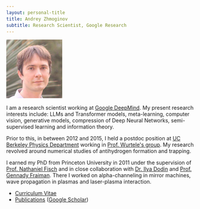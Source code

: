 ```yaml
---
layout: personal-title
title: Andrey Zhmoginov
subtitle: Research Scientist, Google Research
---
```


<p/>

<div class="textphoto" style="max-width: 150px;"><center><img src="/public/photo.jpg" style="max-width: 100%; max-height: 100%"/></center></div>

I am a research scientist working at [Google DeepMind](https://deepmind.google/).
My present research interests include: LLMs and Transformer models, meta-learning, computer vision, generative models, compression of Deep Neural Networks, semi-supervised learning and information theory.

Prior to this, in between 2012 and 2015, I held a postdoc position at [UC Berkeley Physics Department](https://physics.berkeley.edu/) working in [Prof. Wurtele's group](https://plasma.physics.berkeley.edu/).
My research revolved around numerical studies of antihydrogen formation and trapping.

I earned my PhD from Princeton University in 2011 under the supervision of [Prof. Nathaniel Fisch](https://plasma.princeton.edu/people/nathaniel-j-fisch) and in close collaboration with [Dr. Ilya Dodin](https://theory.pppl.gov/people/profile.php?pid=21&n=Ilya-Dodin) and [Prof. Gennady Fraiman](https://scholar.google.com/citations?user=TVOmrb4AAAAJ&view_op=list_works&sortby=pubdate).
There I worked on alpha-channeling in mirror machines, wave propagation in plasmas and laser-plasma interaction.

* [Curriculum Vitae](cv)
* [Publications](publications) ([Google Scholar](https://scholar.google.com/citations?user=jj6IfzEAAAAJ&hl=en&oi=ao))
